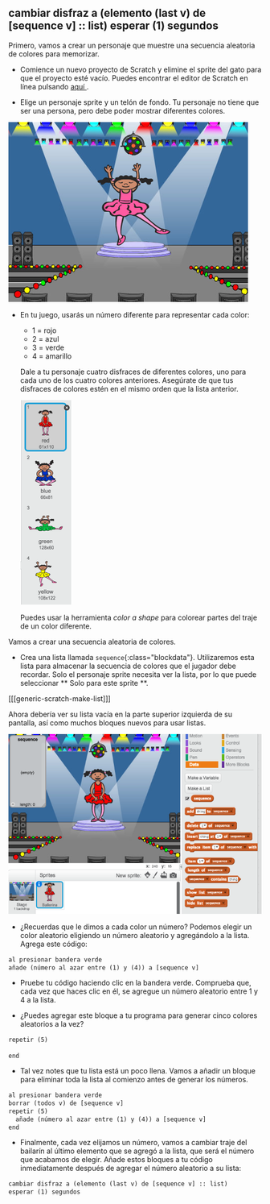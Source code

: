 ## cambiar disfraz a (elemento (last v) de [sequence v] :: list) esperar (1) segundos

Primero, vamos a crear un personaje que muestre una secuencia aleatoria de colores para memorizar.

+ Comience un nuevo proyecto de Scratch y elimine el sprite del gato para que el proyecto esté vacío. Puedes encontrar el editor de Scratch en línea pulsando [ aquí ](http://jumpto.cc/scratch-new).

+ Elige un personaje sprite y un telón de fondo. Tu personaje no tiene que ser una persona, pero debe poder mostrar diferentes colores.

![screenshot](images/colour-sprite.png)

+ En tu juego, usarás un número diferente para representar cada color:
    
    + 1 = rojo
    + 2 = azul
    + 3 = verde
    + 4 = amarillo
    
    Dale a tu personaje cuatro disfraces de diferentes colores, uno para cada uno de los cuatro colores anteriores. Asegúrate de que tus disfraces de colores estén en el mismo orden que la lista anterior.
    
    ![screenshot](images/colour-costume.png)
    
    Puedes usar la herramienta *color a shape* para colorear partes del traje de un color diferente.

Vamos a crear una secuencia aleatoria de colores.

+ Crea una lista llamada `sequence`{:class="blockdata"}. Utilizaremos esta lista para almacenar la secuencia de colores que el jugador debe recordar. Solo el personaje sprite necesita ver la lista, por lo que puede seleccionar ** Solo para este sprite **.

[[[generic-scratch-make-list]]]

Ahora debería ver su lista vacía en la parte superior izquierda de su pantalla, así como muchos bloques nuevos para usar listas.

![screenshot](images/colour-list-blocks.png)

+ ¿Recuerdas que le dimos a cada color un número? Podemos elegir un color aleatorio eligiendo un número aleatorio y agregándolo a la lista. Agrega este código:

```blocks
al presionar bandera verde
añade (número al azar entre (1) y (4)) a [sequence v]
```

+ Pruebe tu código haciendo clic en la bandera verde. Comprueba que, cada vez que haces clic en él, se agregue un número aleatorio entre 1 y 4 a la lista.

+ ¿Puedes agregar este bloque a tu programa para generar cinco colores aleatorios a la vez?

```blocks
repetir (5)

end
```

+ Tal vez notes que tu lista está un poco llena. Vamos a añadir un bloque para eliminar toda la lista al comienzo antes de generar los números.

```blocks
al presionar bandera verde
borrar (todos v) de [sequence v]
repetir (5) 
  añade (número al azar entre (1) y (4)) a [sequence v]
end
```

+ Finalmente, cada vez elijamos un número, vamos a cambiar traje del bailarín al último elemento que se agregó a la lista, que será el número que acabamos de elegir. Añade estos bloques a tu código inmediatamente después de agregar el número aleatorio a su lista:

```blocks
cambiar disfraz a (elemento (last v) de [sequence v] :: list)
esperar (1) segundos
```